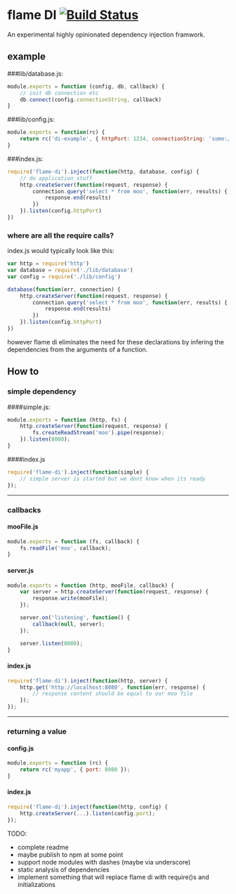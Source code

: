 # flame DI  [![Build Status](https://secure.travis-ci.org/kessler/flame-di.png?branch=master)](http://travis-ci.org/kessler/flame-di)

An experimental highly opinionated dependency injection framwork.

## example
###lib/database.js:
```javascript
module.exports = function (config, db, callback) {
	// init db connection etc
	db.connect(config.connectionString, callback)
}
```
###lib/config.js:
```javascript
module.exports = function(rc) {
	return rc('di-example', { httpPort: 1234, connectionString: 'some://thing' })
}
```
###index.js:
```javascript
require('flame-di').inject(function(http, database, config) {
	// do application stuff
	http.createServer(function(request, response) {
		connection.query('select * from moo', function(err, results) {
			response.end(results)
		})
	}).listen(config.httpPort)
})
```
### where are all the require calls?
index.js would typically look like this:
```javascript
var http = require('http')
var database = require('./lib/database')
var config = require('./lib/config')

database(function(err, connection) {
	http.createServer(function(request, response) {
		connection.query('select * from moo', function(err, results) {
			response.end(results)
		})
	}).listen(config.httpPort)
})
```
however flame di eliminates the need for these declarations by infering the dependencies from the arguments of a function.

## How to

### simple dependency
####simple.js:
```javascript
module.exports = function (http, fs) {
	http.createServer(function(request, response) {
		fs.createReadStream('moo').pipe(response);
	}).listen(8080);
}
```
####index.js
```javascript
require('flame-di').inject(function(simple) {
	// simple server is started but we dont know when its ready
});
```
--------------------------------
### callbacks
#### mooFile.js
```javascript
module.exports = function (fs, callback) {
	fs.readFile('moo', callback);
}
```
#### server.js
```javascript
module.exports = function (http, mooFile, callback) {
	var server = http.createServer(function(request, response) {
		response.write(mooFile);
	});

	server.on('listening', function() {
		callback(null, server);
	});

	server.listen(8080);
}
```
#### index.js
```javascript
require('flame-di').inject(function(http, server) {
	http.get('http://localhost:8080', function(err, response) {
		// response content should be equal to our moo file
	});
});
```
--------------------------------
### returning a value
#### config.js
```javascript
module.exports = function (rc) {
	return rc('myapp', { port: 8080 });
}
```
#### index.js
```javascript
require('flame-di').inject(function(http, config) {
	http.createServer(...).listen(config.port);
});
```


TODO:

- complete readme
- maybe publish to npm at some point
- support node modules with dashes (maybe via underscore)
- static analysis of dependencies
- implement something that will replace flame di with require()s and initializations

